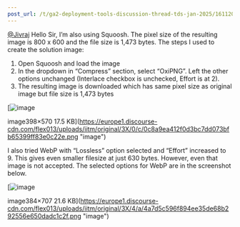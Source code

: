 ```yaml
---
post_url: /t/ga2-deployment-tools-discussion-thread-tds-jan-2025/161120/85
---
```

[@Jivraj](/u/jivraj) Hello Sir, I’m also using Squoosh. The pixel size of the resulting image is 800 x 600 and the file size is 1,473 bytes. The steps I used to create the solution image:

1. Open Squoosh and load the image
2. In the dropdown in “Compress” section, select “OxiPNG”. Left the other options unchanged (Interlace checkbox is unchecked, Effort is at 2).
3. The resulting image is downloaded which has same pixel size as original image but file size is 1,473 bytes

[![image](https://europe1.discourse-cdn.com/flex013/uploads/iitm/optimized/3X/0/c/0c8a9ea412f0d3bc7dd073bfb65399ff83e0c22e_2_349x500.png)

image398×570 17.5 KB](https://europe1.discourse-cdn.com/flex013/uploads/iitm/original/3X/0/c/0c8a9ea412f0d3bc7dd073bfb65399ff83e0c22e.png "image")

I also tried WebP with “Lossless” option selected and “Effort” increased to 9. This gives even smaller filesize at just 630 bytes. However, even that image is not accepted. The selected options for WebP are in the screenshot below.

[![image](https://europe1.discourse-cdn.com/flex013/uploads/iitm/optimized/3X/4/a/4a7d5c596f894ee35de68b292556e650dadc1c2f_2_271x500.png)

image384×707 21.6 KB](https://europe1.discourse-cdn.com/flex013/uploads/iitm/original/3X/4/a/4a7d5c596f894ee35de68b292556e650dadc1c2f.png "image")
